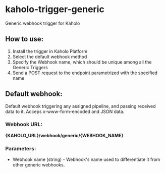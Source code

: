 # kaholo-trigger-generic
Generic webhook trigger for Kaholo

## How to use:
1. Install the trigger in Kaholo Platform
1. Select the default webhook method
1. Specify the Webhook name, which should be unique among all the Generic Triggers
1. Send a POST request to the endpoint parametrized with the specified name

## Default webhook:
Default webhook triggering any assigned pipeline, and passing received data to it. Acceps x-www-form-encoded and JSON data.

### Webhook URL:
**{KAHOLO_URL}/webhook/generic/{WEBHOOK_NAME}**

### Parameters:
* Webhook name (string) - Webhook's name used to differentiate it from other generic webhooks.
